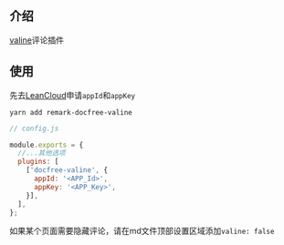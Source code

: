 ## 介绍

[valine](https://valine.js.org)评论插件

## 使用

先去[LeanCloud](https://leancloud.cn/)申请`appId`和`appKey`

```
yarn add remark-docfree-valine
```

```js
// config.js

module.exports = {
  //...其他选项
  plugins: [
    ['docfree-valine', {
      appId: '<APP_Id>',
      appKey: '<APP_Key>',
    }],
  ],
};

```

如果某个页面需要隐藏评论，请在md文件顶部设置区域添加`valine: false`
